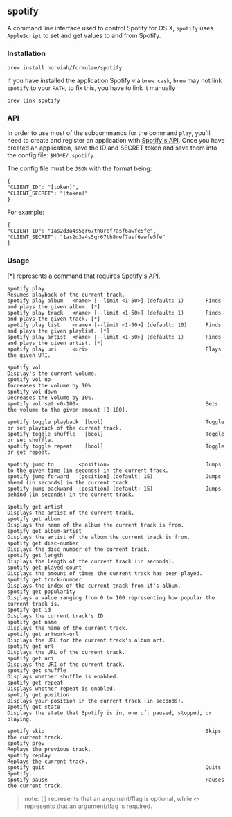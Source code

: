 ## spotify

A command line interface used to control Spotify for OS X, `spotify` uses `AppleScript` to set and get values to and from Spotify.

### Installation

```
brew install norviah/formulae/spotify
```

If you have installed the application Spotify via `brew cask`, `brew` may not link `spotify` to your `PATH`, to fix this, you have to link it manually

```
brew link spotify
```

### API

In order to use most of the subcommands for the command `play`, you'll need to create and register an application with [Spotify's API](https://developer.spotify.com/my-applications/#!/applications/create). Once you have created an application, save the ID and SECRET token and save them into the config file: `$HOME/.spotify`.

The config file must be `JSON` with the format being:
```
{
"CLIENT_ID": "[token]",
"CLIENT_SECRET": "[token]"
}
```

For example:

```
{
"CLIENT_ID": "1as2d3a4s5gr67th8ref7asf6awfe5fe",
"CLIENT_SECRET": "1as2d3a4s5gr67th8ref7asf6awfe5fe"
}
```

### Usage

[*] represents a command that requires [Spotify's API](https://developer.spotify.com/my-applications/#!/applications/create).


```
spotify play                                                    Resumes playback of the current track.
spotify play album   <name> [--limit <1-50>] (default: 1)       Finds and plays the given album. [*]
spotify play track   <name> [--limit <1-50>] (default: 1)       Finds and plays the given track. [*]
spotify play list    <name> [--limit <1-50>] (default: 10)      Finds and plays the given playlist. [*]
spotify play artist  <name> [--limit <1-50>] (default: 1)       Finds and plays the given artist. [*]
spotify play uri     <uri>                                      Plays the given URI.

spotify vol                                                     Display's the current volume.
spotify vol up                                                  Increases the volume by 10%.
spotify vol down                                                Decreases the volume by 10%.
spotify vol set <0-100>                                         Sets the volume to the given amount [0-100].

spotify toggle playback  [bool]                                 Toggle or set playback of the current track.
spotify toggle shuffle   [bool]                                 Toggle or set shuffle.
spotify toggle repeat    [bool]                                 Toggle or set repeat.

spotify jump to        <position>                               Jumps to the given time (in seconds) in the current track.
spotify jump forward   [position] (default: 15)                 Jumps ahead (in seconds) in the current track.
spotify jump backward  [position] (default: 15)                 Jumps behind (in seconds) in the current track.

spotify get artist                                              Displays the artist of the current track.
spotify get album                                               Displays the name of the album the current track is from.
spotify get album-artist                                        Displays the artist of the album the current track is from.
spotify get disc-number                                         Displays the disc number of the current track.
spotify get length                                              Displays the length of the current track (in seconds).
spotify get played-count                                        Displays the amount of times the current track has been played.
spotify get track-number                                        Displays the index of the current track from it's album.
spotify get popularity                                          Displays a value ranging from 0 to 100 representing how popular the current track is.
spotify get id                                                  Displays the current track's ID.
spotify get name                                                Displays the name of the current track.
spotify get artwork-url                                         Displays the URL for the current track's album art.
spotify get url                                                 Displays the URL of the current track.
spotify get uri                                                 Displays the URI of the current track.
spotify get shuffle                                             Displays whether shuffle is enabled.
spotify get repeat                                              Displays whether repeat is enabled.
spotify get position                                            Displays your position in the current track (in seconds).
spotify get state                                               Displays the state that Spotify is in, one of: paused, stopped, or playing.

spotify skip                                                    Skips the current track.
spotify prev                                                    Replays the previous track.
spotify replay                                                  Replays the current track.
spotify quit                                                    Quits Spotify.
spotify pause                                                   Pauses the current track.
```

> note: `[]` represents that an argument/flag is optional, while `<>` represents that an argument/flag is required.
